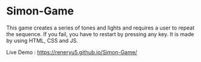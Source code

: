 # Simon-Game
This game creates a series of tones and lights and requires a user to repeat the sequence. If you fail, you have to restart by pressing any key. It is made by using HTML, CSS and JS.


Live Demo : https://reneryu5.github.io/Simon-Game/
